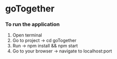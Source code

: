 # goTogether

### To run the application
1. Open terminal
2. Go to project -> cd goTogether
3. Run -> npm install && npm start
4. Go to your browser -> navigate to localhost:port
